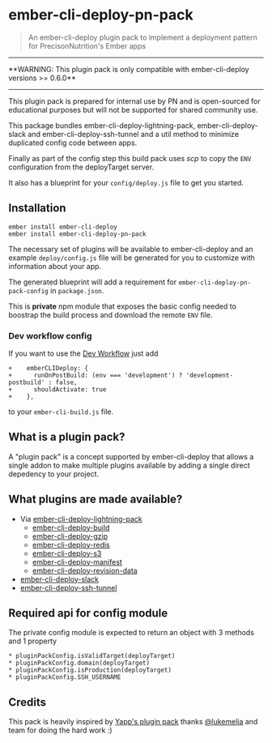 # ember-cli-deploy-pn-pack

> An ember-cli-deploy plugin pack to implement a deployment pattern for PrecisonNutrition's Ember apps

<hr/>
**WARNING: This plugin pack is only compatible with ember-cli-deploy versions >= 0.6.0**
<hr/>

This plugin pack is prepared for internal use by PN and is open-sourced for educational
purposes but will not be supported for shared community use.

This package bundles ember-cli-deploy-lightning-pack, ember-cli-deploy-slack and ember-cli-deploy-ssh-tunnel
and a util method to minimize duplicated config code between apps.

Finally as part of the config step this build pack uses *scp* to copy the `ENV` configuration from the deployTarget server.

It also has a blueprint for your `config/deploy.js` file to get you started.

## Installation

```
ember install ember-cli-deploy
ember install ember-cli-deploy-pn-pack
```

The necessary set of plugins will be available to ember-cli-deploy and an example `deploy/config.js` file will be generated for you to customize with information about your app.

The generated blueprint will add a requirement for `ember-cli-deploy-pn-pack-config` in `package.json`.

This is **private** npm module that exposes the basic config needed to boostrap the build process and download the remote `ENV` file.

### Dev workflow config

If you want to use the [Dev Workflow](http://ember-cli.com/ember-cli-deploy/docs/v0.5.x/development-workflow/) just add

```
+    emberCLIDeploy: {
+      runOnPostBuild: (env === 'development') ? 'development-postbuild' : false,
+      shouldActivate: true
+    },
```

to your `ember-cli-build.js` file.

## What is a plugin pack?

A "plugin pack" is a concept supported by ember-cli-deploy that allows a single addon to make multiple plugins available by adding a single direct depedency to your project.

## What plugins are made available?

* Via [ember-cli-deploy-lightning-pack](https://github.com/ember-cli-deploy/ember-cli-deploy-lightning-pack)
  * [ember-cli-deploy-build](https://github.com/ember-cli-deploy/ember-cli-deploy-build)
  * [ember-cli-deploy-gzip](https://github.com/ember-cli-deploy/ember-cli-deploy-gzip)
  * [ember-cli-deploy-redis](https://github.com/ember-cli-deploy/ember-cli-deploy-redis)
  * [ember-cli-deploy-s3](https://github.com/ember-cli-deploy/ember-cli-deploy-s3)
  * [ember-cli-deploy-manifest](https://github.com/ember-cli-deploy/ember-cli-deploy-manifest)
  * [ember-cli-deploy-revision-data](https://github.com/ember-cli-deploy/ember-cli-deploy-revision-data)
* [ember-cli-deploy-slack](https://github.com/ember-cli-deploy/ember-cli-deploy-slack)
* [ember-cli-deploy-ssh-tunnel](https://github.com/ember-cli-deploy/ember-cli-deploy-ssh-tunnel)

## Required api for config module

The private config module is expected to return an object with 3 methods and 1 property

```
* pluginPackConfig.isValidTarget(deployTarget)
* pluginPackConfig.domain(deployTarget)
* pluginPackConfig.isProduction(deployTarget)
* pluginPackConfig.SSH_USERNAME
```

## Credits

This pack is heavily inspired by [Yapp's plugin pack](https://github.com/yappbox/ember-cli-deploy-yapp-pack)
thanks [@lukemelia](https://github.com/lukemelia) and team for doing the hard work :)
